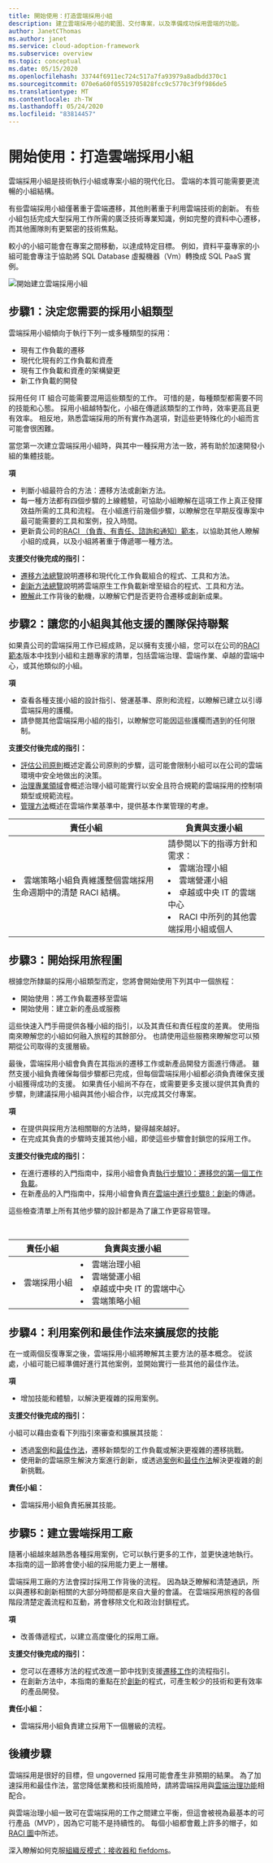 ```yaml
---
title: 開始使用：打造雲端採用小組
description: 建立雲端採用小組的範圍、交付專案，以及準備成功採用雲端的功能。
author: JanetCThomas
ms.author: janet
ms.service: cloud-adoption-framework
ms.subservice: overview
ms.topic: conceptual
ms.date: 05/15/2020
ms.openlocfilehash: 33744f6911ec724c517a7fa93979a8adbdd370c1
ms.sourcegitcommit: 070e6a60f05519705828fcc9c5770c3f9f986de5
ms.translationtype: MT
ms.contentlocale: zh-TW
ms.lasthandoff: 05/24/2020
ms.locfileid: "83814457"
---
```

# <a name="get-started-build-a-cloud-adoption-team"></a>開始使用：打造雲端採用小組

雲端採用小組是技術執行小組或專案小組的現代化日。 雲端的本質可能需要更流暢的小組結構。

有些雲端採用小組僅著重于雲端遷移，其他則著重于利用雲端技術的創新。 有些小組包括完成大型採用工作所需的廣泛技術專業知識，例如完整的資料中心遷移，而其他團隊則有更緊密的技術焦點。

較小的小組可能會在專案之間移動，以達成特定目標。 例如，資料平臺專家的小組可能會專注于協助將 SQL Database 虛擬機器（Vm）轉換成 SQL PaaS 實例。

![開始建立雲端採用小組](../../_images/get-started/adoption-team-map.png)

## <a name="step-1-determine-the-type-of-adoption-team-you-need"></a>步驟1：決定您需要的採用小組類型

雲端採用小組傾向于執行下列一或多種類型的採用：

- 現有工作負載的遷移
- 現代化現有的工作負載和資產
- 現有工作負載和資產的架構變更
- 新工作負載的開發

採用任何 IT 組合可能需要混用這些類型的工作。 可惜的是，每種類型都需要不同的技能和心態。 採用小組越特製化，小組在傳遞該類型的工作時，效率更高且更有效率。 相反地，熟悉雲端採用的所有實作為選項，對這些更特殊化的小組而言可能會很困難。

當您第一次建立雲端採用小組時，與其中一種採用方法一致，將有助於加速開發小組的集體技能。

**項**

- 判斷小組最符合的方法：遷移方法或創新方法。
- 每一種方法都有四個步驟的上線體驗，可協助小組瞭解在這項工作上真正發揮效益所需的工具和流程。 在小組進行前幾個步驟，以瞭解您在早期反復專案中最可能需要的工具和案例，投入時間。
- 更新貴公司的[RACI （負責、有責任、諮詢和通知）範本](../../organize/raci-alignment.md)，以協助其他人瞭解小組的成員，以及小組將著重于傳遞哪一種方法。

**支援交付後完成的指引：**

- [遷移方法總覽](../../migrate/index.md)說明遷移和現代化工作負載組合的程式、工具和方法。
- [創新方法總覽](../../innovate/index.md)說明將雲端原生工作負載新增至組合的程式、工具和方法。
- [瞭解](../../strategy/motivations.md)此工作背後的動機，以瞭解它們是否更符合遷移或創新成果。

## <a name="step-2-align-your-team-with-other-supporting-teams"></a>步驟2：讓您的小組與其他支援的團隊保持聯繫

如果貴公司的雲端採用工作已經成熟，足以擁有支援小組，您可以在公司的[RACI 範本](https://archcenter.blob.core.windows.net/cdn/fusion/management/raci-template.xlsx)版本中找到小組和主題專家的清單，包括雲端治理、雲端作業、卓越的雲端中心，或其他類似的小組。

**項**

- 查看各種支援小組的設計指引、營運基準、原則和流程，以瞭解已建立以引導雲端採用的護欄。
- 請參閱其他雲端採用小組的指引，以瞭解您可能因這些護欄而遇到的任何限制。

**支援交付後完成的指引：**

- [評估公司原則](../../govern/corporate-policy.md)概述定義公司原則的步驟，這可能會限制小組可以在公司的雲端環境中安全地做出的決策。
- [治理專業領域](../../govern/corporate-policy.md)會概述治理小組可能實行以安全且符合規範的雲端採用的控制項類型或規範流程。
- [管理方法](../../manage/index.md)概述在雲端作業基準中，提供基本作業管理的考慮。

<!-- markdownlint-disable MD033 -->

| 責任小組 | 負責與支援小組 |
| --- | --- |
| <li> 雲端策略小組負責維護整個雲端採用生命週期中的清楚 RACI 結構。 | 請參閱以下的指導方針和需求： <li> 雲端治理小組 <li> 雲端營運小組 <li> 卓越或中央 IT 的雲端中心 <li> RACI 中所列的其他雲端採用小組或個人 |

## <a name="step-3-begin-your-adoption-journey"></a>步驟3：開始採用旅程圖

根據您所隸屬的採用小組類型而定，您將會開始使用下列其中一個旅程：

- 開始使用：將工作負載遷移至雲端
- 開始使用：建立新的產品或服務

這些快速入門手冊提供各種小組的指引，以及其責任和責任程度的差異。 使用指南來瞭解您的小組如何融入旅程的其餘部分。 也請使用這些服務來瞭解您可以預期從公司取得的支援層級。

最後，雲端採用小組會負責在其指派的遷移工作或新產品開發方面進行傳遞。 雖然支援小組負責確保每個步驟都已完成，但每個雲端採用小組都必須負責確保支援小組獲得成功的支援。 如果責任小組尚不存在，或需要更多支援以提供其負責的步驟，則建議採用小組與其他小組合作，以完成其交付專案。

**項**

- 在提供與採用方法相關聯的方法時，變得越來越好。
- 在完成其負責的步驟時支援其他小組，即使這些步驟會封鎖您的採用工作。

**支援交付後完成的指引：**

- 在進行遷移的入門指南中，採用小組會負責[執行步驟10：遷移您的第一個工作負載](../migrate.md#step-8-migrate-your-first-10-workloads)。
- 在新產品的入門指南中，採用小組會負責[在雲端中進行步驟8：創新](../innovate.md#step-8-innovate-in-the-cloud)的傳遞。

這些檢查清單上所有其他步驟的設計都是為了讓工作更容易管理。

<!-- markdownlint-disable MD033 -->
<br>

| 責任小組 | 負責與支援小組 |
| --- | --- |
| <li> 雲端採用小組 | <li> 雲端治理小組 <li> 雲端營運小組 <li> 卓越或中央 IT 的雲端中心 <li> 雲端策略小組 |

## <a name="step-4-expand-your-skills-with-scenarios-and-best-practices"></a>步驟4：利用案例和最佳作法來擴展您的技能

在一或兩個反復專案之後，雲端採用小組將瞭解其主要方法的基本概念。 從該處，小組可能已經準備好進行其他案例，並開始實行一些其他的最佳作法。

**項**

- 增加技能和體驗，以解決更複雜的採用案例。

**支援交付後完成的指引：**

小組可以藉由查看下列指引來審查和擴展其技能：

- 透過[案例](../../migrate/azure-best-practices/contoso-migration-overview.md)和[最佳作法](../../migrate/azure-best-practices/index.md)，遷移新類型的工作負載或解決更複雜的遷移挑戰。
- 使用新的雲端原生解決方案進行創新，或透過[案例](../../innovate/kubernetes/index.md)和[最佳作法](../../innovate/best-practices/index.md)解決更複雜的創新挑戰。

**責任小組：**

- 雲端採用小組負責拓展其技能。

## <a name="step-5-build-a-cloud-adoption-factory"></a>步驟5：建立雲端採用工廠

隨著小組越來越熟悉各種採用案例，它可以執行更多的工作，並更快速地執行。 本指南的這一節將會使小組的採用能力更上一層樓。

雲端採用工廠的方法會探討採用工作背後的流程。 因為缺乏瞭解和清楚通訊，所以與遷移和創新相關的大部分時間都是來自大量的會議。 在雲端採用旅程的各個階段清楚定義流程和互動，將會移除文化和政治封鎖程式。

**項**

- 改善傳遞程式，以建立高度優化的採用工廠。

**支援交付後完成的指引：**

- 您可以在遷移方法的程式改進一節中找到支援[遷移工作](../../migrate/migration-considerations/index.md)的流程指引。
- 在創新方法中，本指南的重點在於[創新](../../innovate/considerations/index.md)的程式，可產生較少的技術和更有效率的產品開發。

**責任小組：**

- 雲端採用小組負責建立採用下一個層級的流程。

## <a name="whats-next"></a>後續步驟

雲端採用是很好的目標，但 ungoverned 採用可能會產生非預期的結果。 為了加速採用和最佳作法，當您降低業務和技術風險時，請將雲端採用與[雲端治理功能](../../organize/cloud-governance.md)相配合。

與雲端治理小組一致可在雲端採用的工作之間建立平衡，但這會被視為最基本的可行產品（MVP），因為它可能不是持續性的。 每個小組都會戴上許多的帽子，如[RACI 圖](../../organize/raci-alignment.md)中所述。

深入瞭解如何克服[組織反模式：接收器和 fiefdoms](../../organize/fiefdoms-silos.md)。
